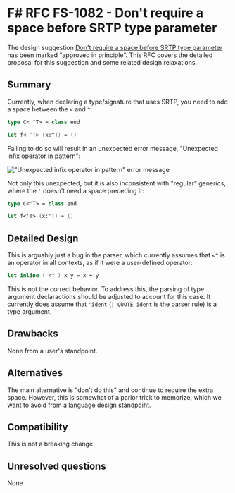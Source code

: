 # F# RFC FS-1082 - Don't require a space before SRTP type parameter

The design suggestion [Don't require a space before SRTP type parameter](https://github.com/fsharp/fslang-suggestions/issues/668) has been marked "approved in principle".
This RFC covers the detailed proposal for this suggestion and some related design relaxations.

## Summary

Currently, when declaring a type/signature that uses SRTP, you need to add a space between the `<` and `^`:

```fsharp
type C< ^T> = class end

let f< ^T> (x:^T) = ()
```

Failing to do so will result in an unexpected error message, "Unexpected infix operator in pattern":

!["Unexpected infix operator in pattern" error message](https://user-images.githubusercontent.com/32428601/39529555-43ea60ee-4e27-11e8-8f94-7f1a386c4f3d.png)

Not only this unexpected, but it is also inconsistent with "regular" generics, where the `'` doesn't need a space preceding it:

```fsharp
type C<'T> = class end

let f<'T> (x:'T) = ()
```

## Detailed Design

This is arguably just a bug in the parser, which currently assumes that `<^` is an operator in all contexts, as if it were a user-defined operator:

```fsharp
let inline ( <^ ) x y = x + y
```

This is not the correct behavior. To address this, the parsing of type argument declaractions should be adjusted to account for this case. It currently does assume that `'ident` (`| QUOTE ident` is the parser rule) is a type argument.

## Drawbacks

None from a user's standpoint.

## Alternatives

The main alternative is "don't do this" and continue to require the extra space. However, this is somewhat of a parlor trick to memorize, which we want to avoid from a language design standpoiht.

## Compatibility

This is not a breaking change.

## Unresolved questions

None
